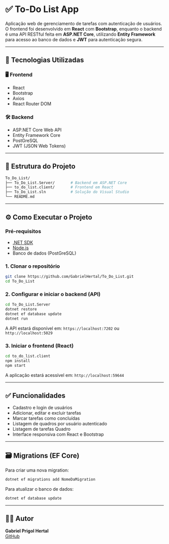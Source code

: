
# ✅ To-Do List App

Aplicação web de gerenciamento de tarefas com autenticação de usuários. O frontend foi desenvolvido em **React** com **Bootstrap**, enquanto o backend é uma API RESTful feita em **ASP.NET Core**, utilizando **Entity Framework** para acesso ao banco de dados e **JWT** para autenticação segura.

---

## 🚀 Tecnologias Utilizadas

### 🖥️ Frontend
- React
- Bootstrap
- Axios
- React Router DOM

### 🛠️ Backend
- ASP.NET Core Web API
- Entity Framework Core
- PostGreSQL
- JWT (JSON Web Tokens)

---

## 📂 Estrutura do Projeto

```bash
To_Do_List/
├── To_Do_List.Server/       # Backend em ASP.NET Core
├── to_do_list.client/       # Frontend em React
├── To_Do_List.sln           # Solução do Visual Studio
└── README.md
```

---

## ⚙️ Como Executar o Projeto

### Pré-requisitos
- [.NET SDK](https://dotnet.microsoft.com/download)
- [Node.js](https://nodejs.org/)
- Banco de dados (PostGreSQL)

### 1. Clonar o repositório

```bash
git clone https://github.com/GabrielHertal/To_Do_List.git
cd To_Do_List
```

### 2. Configurar e iniciar o backend (API)

```bash
cd To_Do_List.Server
dotnet restore
dotnet ef database update
dotnet run
```

A API estará disponível em: `https://localhost:7202` ou `http://localhost:5029`

### 3. Iniciar o frontend (React)

```bash
cd to_do_list.client
npm install
npm start
```

A aplicação estará acessível em: `http://localhost:59644`

---

## ✅ Funcionalidades

- Cadastro e login de usuários
- Adicionar, editar e excluir tarefas
- Marcar tarefas como concluídas
- Listagem de quadros por usuário autenticado
- Listagem de tarefas Quadro
- Interface responsiva com React e Bootstrap

---

## 🗃️ Migrations (EF Core)

Para criar uma nova migration:
```bash
dotnet ef migrations add NomeDaMigration
```

Para atualizar o banco de dados:
```bash
dotnet ef database update
```

---

## 👨‍💻 Autor

**Gabriel Prigol Hertal**  
[GitHub](https://github.com/GabrielHertal)
